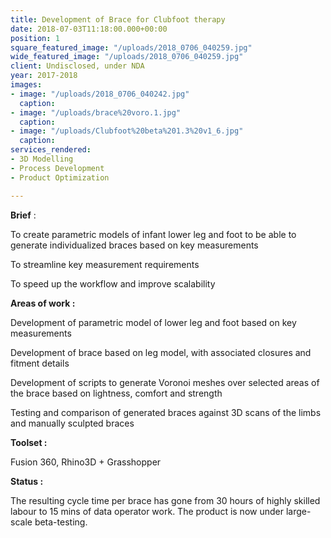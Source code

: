```yaml
---
title: Development of Brace for Clubfoot therapy
date: 2018-07-03T11:18:00.000+00:00
position: 1
square_featured_image: "/uploads/2018_0706_040259.jpg"
wide_featured_image: "/uploads/2018_0706_040259.jpg"
client: Undisclosed, under NDA
year: 2017-2018
images:
- image: "/uploads/2018_0706_040242.jpg"
  caption: 
- image: "/uploads/brace%20voro.1.jpg"
  caption: 
- image: "/uploads/Clubfoot%20beta%201.3%20v1_6.jpg"
  caption: 
services_rendered:
- 3D Modelling
- Process Development
- Product Optimization

---
```

**Brief** :

To create parametric models of infant lower leg and foot to be able to generate individualized braces based on key measurements

To streamline key measurement requirements

To speed up the workflow and improve scalability

**Areas of work :**

Development of parametric model of lower leg and foot based on key measurements

Development of brace based on leg model, with associated closures and fitment details

Development of scripts to generate Voronoi meshes over selected areas of the brace based on lightness, comfort and strength

Testing and comparison of generated braces against 3D scans of the limbs and manually sculpted braces

**Toolset :**

Fusion 360, Rhino3D + Grasshopper

**Status :**

The resulting cycle time per brace has gone from 30 hours of highly skilled labour to 15 mins of data operator work. The product is now under large-scale beta-testing.